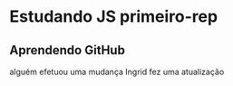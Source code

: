 # Estudando JS primeiro-rep
## Aprendendo GitHub
 alguém efetuou uma mudança
 Ingrid fez uma atualização

